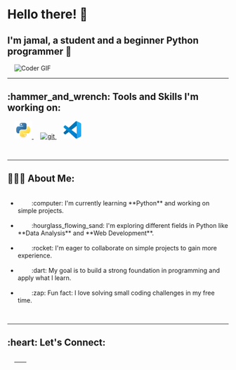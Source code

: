 <h1 align="left">Hello there! 👋</h1>

<h2 align="left">I'm jamal, a student and a beginner Python programmer 🐍</h2>
<p align="left">
    <img src="https://media.giphy.com/media/SWoSkN6DxTszqIKEqv/giphy.gif" alt="Coder GIF" width="500">
</p>

---

<h2 align="left">:hammer_and_wrench: Tools and Skills I'm working on:</h2>
<p align="left">
    <a href="https://www.python.org" target="_blank"> <img src="https://raw.githubusercontent.com/devicons/devicon/master/icons/python/python-original.svg" alt="python" width="40" height="40"/> </a>
    <a href="https://git-scm.com/" target="_blank"> <img src="https://www.vectorlogo.zone/logos/git-scm/git-scm-icon.svg" alt="git" width="40" height="40"/> </a>
    <a href="https://code.visualstudio.com/" target="_blank"> <img src="https://raw.githubusercontent.com/devicons/devicon/master/icons/vscode/vscode-original.svg" alt="vscode" width="40" height="40"/> </a>
</p>
<br>

---

<h2 align="left">👨🏻‍💻 About Me:</h2>
<ul>
    <li>
        :computer: I'm currently learning **Python** and working on simple projects.
    </li>
    <li>
        :hourglass_flowing_sand: I'm exploring different fields in Python like **Data Analysis** and **Web Development**.
    </li>
    <li>
        :rocket: I'm eager to collaborate on simple projects to gain more experience.
    </li>
    <li>
        :dart: My goal is to build a strong foundation in programming and apply what I learn.
    </li>
    <li>
        :zap: Fun fact: I love solving small coding challenges in my free time.
    </li>
</ul>
<br>

---

<h2 align="left">:heart: Let's Connect:</h2>
<p align="left">
    <a href="https://www.linkedin.com/in/sivramshastri" target="_blank">
        <img src="https://img.shields.io/badge/-jamal332-blue?style=flat-square
    </a>
</p>
